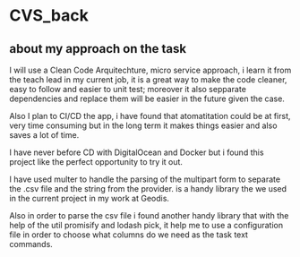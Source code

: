 # CVS_back

## about my approach on the task

I will use a Clean Code Arquitechture, micro service approach, i learn it from the teach lead in my current job, it is a great way to make the code cleaner, easy to follow and easier to unit test; moreover it also sepparate dependencies and replace them will be easier in the future given the case.

Also I plan to CI/CD the app, i have found that atomatitation could be at first, very time consuming but in the long term it makes things easier and also saves a lot of time.

I have never before CD with DigitalOcean and Docker but i found this project like the perfect opportunity to try it out.

I have used multer to handle the parsing of the multipart form to separate the .csv file and the string from the provider. is a handy library the we used in the current project in my work at Geodis.

Also in order to parse the csv file i found another handy library that with the help of the util promisify and lodash pick, it help me to use a configuration file in order to choose what columns do we need as the task text commands.
